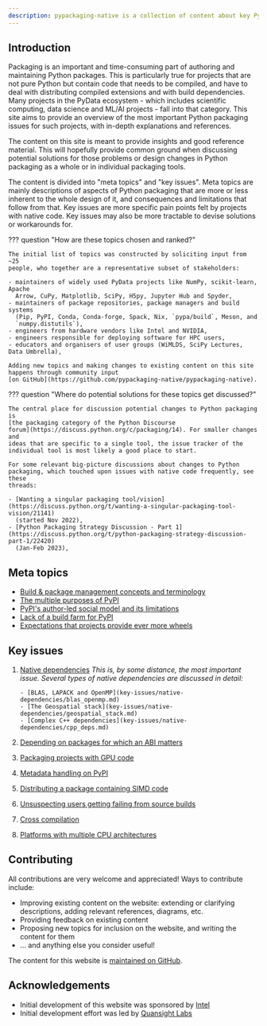 ```yaml
---
description: pypackaging-native is a collection of content about key Python packaging topics and issues for projects using native code - with a focus in particular scientific, data science and ML/AI projects in the PyData ecosystem.
---
```


## Introduction

Packaging is an important and time-consuming part of authoring and maintaining
Python packages. This is particularly true for projects that are not pure
Python but contain code that needs to be compiled, and have to deal with
distributing compiled extensions and with build dependencies. Many projects in
the PyData ecosystem - which includes scientific computing, data science and
ML/AI projects - fall into that category. This site aims to provide an overview
of the most important Python packaging issues for such projects, with in-depth
explanations and references.

The content on this site is meant to provide insights and good reference
material. This will hopefully provide common ground when discussing potential
solutions for those problems or design changes in Python packaging as a whole
or in individual packaging tools.

The content is divided into "meta topics" and "key issues". Meta topics are
mainly descriptions of aspects of Python packaging that are more or less
inherent to the whole design of it, and consequences and limitations that
follow from that. Key issues are more specific pain points felt by projects
with native code. Key issues may also be more tractable to devise solutions or
workarounds for.

??? question "How are these topics chosen and ranked?"

    The initial list of topics was constructed by soliciting input from ~25
    people, who together are a representative subset of stakeholders:

    - maintainers of widely used PyData projects like NumPy, scikit-learn, Apache
      Arrow, CuPy, Matplotlib, SciPy, H5py, Jupyter Hub and Spyder,
    - maintainers of package repositories, package managers and build systems
      (Pip, PyPI, Conda, Conda-forge, Spack, Nix, `pypa/build`, Meson, and
      `numpy.distutils`),
    - engineers from hardware vendors like Intel and NVIDIA,
    - engineers responsible for deploying software for HPC users,
    - educators and organisers of user groups (WiMLDS, SciPy Lectures, Data Umbrella),

    Adding new topics and making changes to existing content on this site
    happens through community input
    [on GitHub](https://github.com/pypackaging-native/pypackaging-native).

??? question "Where do potential solutions for these topics get discussed?"

    The central place for discussion potential changes to Python packaging is
    [the packaging category of the Python Discourse
    forum](https://discuss.python.org/c/packaging/14). For smaller changes and
    ideas that are specific to a single tool, the issue tracker of the
    individual tool is most likely a good place to start.

    For some relevant big-picture discussions about changes to Python
    packaging, which touched upon issues with native code frequently, see these
    threads:

    - [Wanting a singular packaging tool/vision](https://discuss.python.org/t/wanting-a-singular-packaging-tool-vision/21141)
      (started Nov 2022),
    - [Python Packaging Strategy Discussion - Part 1](https://discuss.python.org/t/python-packaging-strategy-discussion-part-1/22420)
      (Jan-Feb 2023),


## Meta topics

- [Build & package management concepts and terminology](meta-topics/build_steps_conceptual.md)
- [The multiple purposes of PyPI](meta-topics/purposes_of_pypi.md)
- [PyPI's author-led social model and its limitations](meta-topics/pypi_social_model.md)
- [Lack of a build farm for PyPI](meta-topics/no_build_farm.md)
- [Expectations that projects provide ever more wheels](meta-topics/user_expectations_wheels.md)


## Key issues

1. [Native dependencies](key-issues/native-dependencies/index.md)
   *This is, by some distance, the most important issue. Several types of
   native dependencies are discussed in detail:*

       - [BLAS, LAPACK and OpenMP](key-issues/native-dependencies/blas_openmp.md)
       - [The Geospatial stack](key-issues/native-dependencies/geospatial_stack.md)
       - [Complex C++ dependencies](key-issues/native-dependencies/cpp_deps.md)

2. [Depending on packages for which an ABI matters](key-issues/abi.md)
3. [Packaging projects with GPU code](key-issues/gpus.md)
4. [Metadata handling on PyPI](key-issues/pypi_metadata_handling.md)
5. [Distributing a package containing SIMD code](key-issues/simd_support.md)
6. [Unsuspecting users getting failing from source builds](key-issues/unexpected_fromsource_builds.md)
7. [Cross compilation](key-issues/cross_compilation.md)
8. [Platforms with multiple CPU architectures](key-issues/multiple_architectures.md)


## Contributing

All contributions are very welcome and appreciated! Ways to contribute include:

- Improving existing content on the website: extending or clarifying
  descriptions, adding relevant references, diagrams, etc.
- Providing feedback on existing content
- Proposing new topics for inclusion on the website, and writing the content for them
- ... and anything else you consider useful!

The content for this website is
[maintained on GitHub](https://github.com/pypackaging-native/pypackaging-native).


## Acknowledgements

- Initial development of this website was sponsored by [Intel](https://www.intel.com)
- Initial development effort was led by [Quansight Labs](https://labs.quansight.org/)
